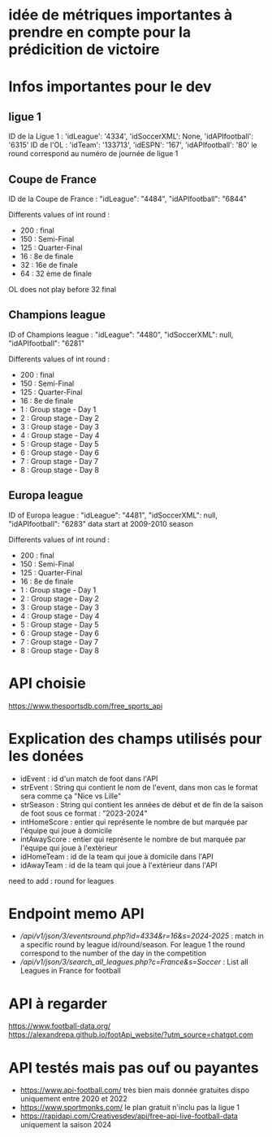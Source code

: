 # idée de métriques importantes à prendre en compte pour la prédicition de victoire

# Infos importantes pour le dev 

## ligue 1 
ID de la Ligue 1 : 'idLeague': '4334', 'idSoccerXML': None, 'idAPIfootball': '6315'
ID de l'OL : 'idTeam': '133713', 'idESPN': '167', 'idAPIfootball': '80'
le round correspond au numéro de journée de ligue 1

## Coupe de France
ID de la Coupe de France : "idLeague": "4484", "idAPIfootball": "6844"

Differents values of int round : 
- 200 : final
- 150 : Semi-Final
- 125 : Quarter-Final
- 16 : 8e de finale
- 32 : 16e de finale
- 64 : 32 ème de finale

OL does not play before 32 final

## Champions league
ID of Champions league : "idLeague": "4480", "idSoccerXML": null, "idAPIfootball": "6281"

Differents values of int round : 
- 200 : final
- 150 : Semi-Final
- 125 : Quarter-Final
- 16 : 8e de finale
- 1 : Group stage - Day 1
- 2 : Group stage - Day 2
- 3 : Group stage - Day 3
- 4 : Group stage - Day 4
- 5 : Group stage - Day 5
- 6 : Group stage - Day 6
- 7 : Group stage - Day 7
- 8 : Group stage - Day 8

## Europa league
ID of Europa league : "idLeague": "4481", "idSoccerXML": null, "idAPIfootball": "6283"
data start at 2009-2010 season

Differents values of int round : 
- 200 : final
- 150 : Semi-Final
- 125 : Quarter-Final
- 16 : 8e de finale
- 1 : Group stage - Day 1
- 2 : Group stage - Day 2
- 3 : Group stage - Day 3
- 4 : Group stage - Day 4
- 5 : Group stage - Day 5
- 6 : Group stage - Day 6
- 7 : Group stage - Day 7
- 8 : Group stage - Day 8


# API choisie
https://www.thesportsdb.com/free_sports_api

# Explication des champs utilisés pour les donées 

- idEvent : id d'un match de foot dans l'API 
- strEvent : String qui contient le nom de l'event, dans mon cas le format sera comme ça "Nice vs Lille"
- strSeason : String qui contient les années de début et de fin de la saison de foot sous ce format : "2023-2024"
- intHomeScore : entier qui représente le nombre de but marquée par l'équipe qui joue à domicile
- intAwayScore : entier qui représente le nombre de but marquée par l'équipe qui joue à l'extèrieur
- idHomeTeam : id de la team qui joue à domicile dans l'API
- idAwayTeam : id de la team qui joue à l'extèrieur dans l'API

need to add : 
round for leagues

# Endpoint memo API

- */api/v1/json/3/eventsround.php?id=4334&r=16&s=2024-2025* : match in a specific round by league id/round/season. For league 1 the round correspond to the number of the day in the competition
- */api/v1/json/3/search_all_leagues.php?c=France&s=Soccer* : List all Leagues in France for football









# API à regarder 
https://www.football-data.org/
https://alexandrepa.github.io/footApi_website/?utm_source=chatgpt.com

# API testés mais pas ouf ou payantes
- https://www.api-football.com/ très bien mais donnée gratuites dispo uniquement entre 2020 et 2022
- https://www.sportmonks.com/ le plan gratuit n'inclu pas la ligue 1
- https://rapidapi.com/Creativesdev/api/free-api-live-football-data uniquement la saison 2024